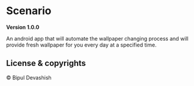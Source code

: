 # Scenario

**Version 1.0.0**

An android app that will automate the wallpaper changing process and will provide fresh wallpaper for you every day at a specified time.

## License & copyrights

© Bipul Devashish
